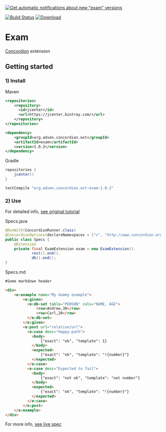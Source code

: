 [![Get automatic notifications about new "exam" versions](https://www.bintray.com/docs/images/bintray_badge_bw.png)](https://bintray.com/adven27/exam/exam?source=watch)

[![Build Status](https://travis-ci.org/Adven27/Exam.svg?branch=master)](https://travis-ci.org/Adven27/Exam)
[ ![Download](https://api.bintray.com/packages/adven27/exam/exam/images/download.svg?version=1.0.2) ](https://bintray.com/adven27/exam/exam/1.0.2/link)

# Exam
[Concordion](https://github.com/concordion/concordion) extension 

## Getting started
### 1) Install

Maven
```xml
<repositories>
    <repository>
      <id>jcenter</id>
      <url>https://jcenter.bintray.com/</url>
    </repository>
</repositories>  
```
```xml
<dependency>
    <groupId>org.adven.concordion.ext</groupId>
    <artifactId>exam</artifactId>
    <version>1.0.2</version>
</dependency>
```

Gradle
```groovy
repositories {
    jcenter()
}

testCompile "org.adven.concordion.ext:exam:1.0.2"
```
### 2) Use

For detailed info, [see original tutorial](http://concordion.org/tutorial/java/markdown/)

Specs.java
```java
@RunWith(ConcordionRunner.class)
@ConcordionOptions(declareNamespaces = {"c", "http://www.concordion.org/2007/concordion", "e", ExamExtension.NS})
public class Specs {
    @Extension
    private final ExamExtension exam = new ExamExtension().
            rest().end().
            db().end();
}
```

Specs.md
```html
#Some markdown header

<div>
    <e:example name="My dummy example">
        <e:given>
          <e:db-set table="PERSON" cols="NAME, AGE">
              <row>Andrew,30</row>
              <row>Carl,20</row>
          </e:db-set>
        </e:given>
        <e:post url="relative/url">
          <e:case desc="Happy-path">        
            <body>
                {"exact": "ok", "template": 1}
            </body>
            <expected>
                {"exact": "ok", "template": "!{number}"}
            </expected>
          </e:case>      
          <e:case desc="Expected to fail">
            <body>
                {"exact": "not ok", "template": "not number"}
            </body>
            <expected>
                {"exact": "ok", "template": "!{number}"}
            </expected>
          </e:case>
        </e:post>
    </e:example>
</div>
  ```
For more info, [see live spec](https://adven27.github.io/Exam/specs/Specs.html)
